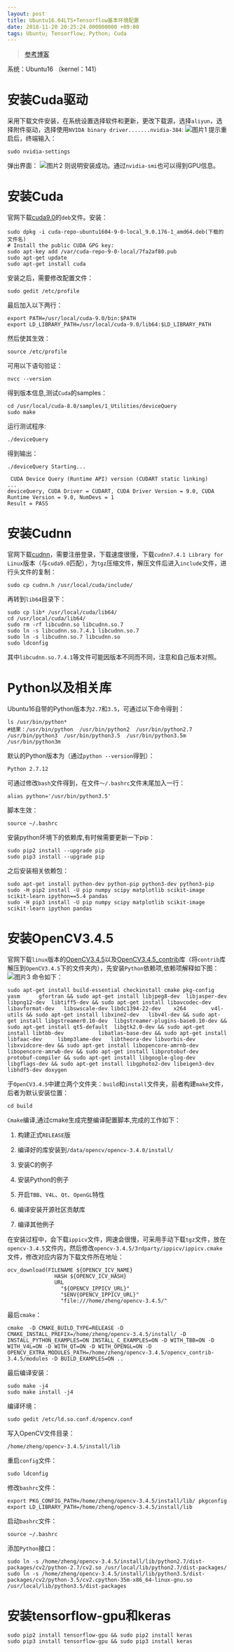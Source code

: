 ```yaml
---
layout: post
title: Ubuntu16.04LTS+Tensorflow基本环境配置
date: 2018-11-20 20:25:24.000000000 +09:00
tags: Ubuntu; Tensorflow; Python; Cuda
---
```

> [参考博客][address_blog]

系统：Ubuntu16 （kernel：141）
# 安装Cuda驱动
采用下载文件安装，在系统设置选择软件和更新，更改下载源，选择`aliyun`，选择附件驱动，选择使用`NVIDA binary driver.......nvidia-384`:
![图片1][图片1]
提示重启后，终端输入：
```
sudo nvidia-settings
```
弹出界面：
![图片2][图片2]
则说明安装成功。通过`nvidia-smi`也可以得到GPU信息。

# 安装Cuda
官网下载[cuda9.0][address_cuda]的`deb`文件。安装：
```
sudo dpkg -i cuda-repo-ubuntu1604-9-0-local_9.0.176-1_amd64.deb(下载的文件名)
# Install the public CUDA GPG key:
sudo apt-key add /var/cuda-repo-9-0-local/7fa2af80.pub
sudo apt-get update
sudo apt-get install cuda
```
安装之后，需要修改配置文件：
```
sudo gedit /etc/profile
```
最后加入以下两行：
```
export PATH=/usr/local/cuda-9.0/bin:$PATH
export LD_LIBRARY_PATH=/usr/local/cuda-9.0/lib64:$LD_LIBRARY_PATH
```
然后使其生效：
```
source /etc/profile
```
可用以下语句验证：
```
nvcc --version
```
得到版本信息,测试`Cuda`的samples：
```
cd /usr/local/cuda-8.0/samples/1_Utilities/deviceQuery
sudo make
```
运行测试程序:
```
./deviceQuery
```
得到输出：
```
./deviceQuery Starting...

 CUDA Device Query (Runtime API) version (CUDART static linking)
...
deviceQuery, CUDA Driver = CUDART, CUDA Driver Version = 9.0, CUDA Runtime Version = 9.0, NumDevs = 1
Result = PASS
```

# 安装Cudnn
官网下载[cudnn][address_cudnn]，需要注册登录，下载速度很慢，下载`cudnn7.4.1 Library for Linux`版本（与`cuda9.0`匹配），为`tgz`压缩文件，解压文件后进入`include`文件，进行头文件的复制：
```
sudo cp cudnn.h /usr/local/cuda/include/
```
再转到`lib64`目录下：
```
sudo cp lib* /usr/local/cuda/lib64/
cd /usr/local/cuda/lib64/
sudo rm -rf libcudnn.so libcudnn.so.7
sudo ln -s libcudnn.so.7.4.1 libcudnn.so.7
sudo ln -s libcudnn.so.7 libcudnn.so
sudo ldconfig
```
其中`libcudnn.so.7.4.1`等文件可能因版本不同而不同，注意和自己版本对照。

# Python以及相关库
Ubuntu16自带的Python版本为`2.7`和`3.5`，可通过以下命令得到：
```
ls /usr/bin/python*
#结果：/usr/bin/python  /usr/bin/python2  /usr/bin/python2.7  /usr/bin/python3  /usr/bin/python3.5  /usr/bin/python3.5m  /usr/bin/python3m
```
默认的Python版本为（通过`python --version`得到）：
```
Python 2.7.12
```
可通过修改`bash`文件得到，在文件`～/.bashrc`文件末尾加入一行：
```
alias python='/usr/bin/python3.5'
```
脚本生效：
```
source ~/.bashrc
```
安装python环境下的依赖库,有时候需要更新一下pip：
```
sudo pip2 install --upgrade pip
sudo pip3 install --upgrade pip
```
之后安装相关依赖包：
```
sudo apt-get install python-dev python-pip python3-dev python3-pip
sudo -H pip2 install -U pip numpy scipy matplotlib scikit-image scikit-learn ipython==5.4 pandas
sudo -H pip3 install -U pip numpy scipy matplotlib scikit-image scikit-learn ipython pandas
```
# 安装OpenCV3.4.5
官网下载`linux`版本的[OpenCV3.4.5][address_opencv]以及[OpenCV3.4.5_contrib][address_opencv_contrib]库（将`contrib`库解压到`OpenCV3.4.5`下的文件夹内），先安装`Python`依赖项,依赖项解释如下图：
![图片3][图片3]
命令如下：
```
sudo apt-get install build-essential checkinstall cmake pkg-config    yasm      gfortran && sudo apt-get install libjpeg8-dev  libjasper-dev     libpng12-dev  libtiff5-dev && sudo apt-get install libavcodec-dev libavformat-dev   libswscale-dev libdc1394-22-dev    x264        v4l-utils && sudo apt-get install libxine2-dev   libv4l-dev && sudo apt-get install libgstreamer0.10-dev  libgstreamer-plugins-base0.10-dev && sudo apt-get install qt5-default  libgtk2.0-dev && sudo apt-get install libtbb-dev           libatlas-base-dev && sudo apt-get install libfaac-dev     libmp3lame-dev   libtheora-dev libvorbis-dev libxvidcore-dev && sudo apt-get install libopencore-amrnb-dev libopencore-amrwb-dev && sudo apt-get install libprotobuf-dev protobuf-compiler && sudo apt-get install libgoogle-glog-dev libgflags-dev && sudo apt-get install libgphoto2-dev libeigen3-dev libhdf5-dev doxygen
```
于`OpenCV3.4.5`中建立两个文件夹：`build`和`install`文件夹，前者构建`make`文件，后者为默认安装位置：
```
cd build
```
`Cmake`编译,通过cmake生成完整编译配置脚本,完成的工作如下：

1. 构建正式`RELEASE`版
2. 编译好的库安装到`/data/opencv/opencv-3.4.0/install/`

3. 安装C的例子

4. 安装Python的例子

5. 开启`TBB`、`V4L`、`Qt`、`OpenGL`特性

6. 编译安装开源社区贡献库

7. 编译其他例子

在安装过程中，会下载`ippicv`文件，网速会很慢，可采用手动下载`tgz`文件，放在`opencv-3.4.5`文件内，然后修改`opencv-3.4.5/3rdparty/ippicv/ippicv.cmake`文件，修改对应内容为下载文件所在地址：
```
ocv_download(FILENAME ${OPENCV_ICV_NAME}
               HASH ${OPENCV_ICV_HASH}
               URL
                 "${OPENCV_IPPICV_URL}"
                 "$ENV{OPENCV_IPPICV_URL}"
                 "file:///home/zheng/opencv-3.4.5/"
```		 
最后`cmake`：
```
cmake  -D CMAKE_BUILD_TYPE=RELEASE -D CMAKE_INSTALL_PREFIX=/home/zheng/opencv-3.4.5/install/ -D INSTALL_PYTHON_EXAMPLES=ON INSTALL_C_EXAMPLES=ON -D WITH_TBB=ON -D WITH_V4L=ON -D WITH_QT=ON -D WITH_OPENGL=ON -D OPENCV_EXTRA_MODULES_PATH=/home/zheng/opencv-3.4.5/opencv_contrib-3.4.5/modules -D BUILD_EXAMPLES=ON .. 
```
最后编译安装：
```
sudo make -j4
sudo make install -j4
```
编译环境：
```
sudo gedit /etc/ld.so.conf.d/opencv.conf
```
写入OpenCV文件目录：
```
/home/zheng/opencv-3.4.5/install/lib
```
重启`config`文件：
```
sudo ldconfig 
```
修改`bashrc`文件：
```
export PKG_CONFIG_PATH=/home/zheng/opencv-3.4.5/install/lib/ pkgconfig
export LD_LIBRARY_PATH=/home/zheng/opencv-3.4.5/install/lib
```
启动`bashrc`文件：
```
source ~/.bashrc
```
添加`Python`接口：
```
sudo ln -s /home/zheng/opencv-3.4.5/install/lib/python2.7/dist-packages/cv2/python-2.7/cv2.so /usr/local/lib/python2.7/dist-packages/
sudo ln -s /home/zheng/opencv-3.4.5/install/lib/python3.5/dist-packages/cv2/python-3.5/cv2.cpython-35m-x86_64-linux-gnu.so /usr/local/lib/python3.5/dist-packages
```
# 安装tensorflow-gpu和keras
```
sudo pip2 install tensorflow-gpu && sudo pip2 install keras
sudo pip3 install tensorflow-gpu && sudo pip3 install keras
```

[address_blog]: http://www.douxiao.org/2018/01/20/Ubuntu16-04%E5%AE%89%E8%A3%85%E5%A4%9A%E7%89%88%E6%9C%ACOpencv/
[address_cuda]: https://developer.nvidia.com/cuda-90-download-archive
[address_cudnn]: https://developer.nvidia.com/rdp/cudnn-archive
[address_opencv]: https://opencv.org/releases.html
[address_opencv_contrib]: https://github.com/opencv/opencv_contrib/releases
[图片1]: https://github.com/ZhengWG/Imgs_blog/blob/master/Ubuntu16.04%20LTS%2BCuda9.0%2Bopencv3%2Bpython%2Btensorflow%E9%85%8D%E7%BD%AE/1.png
[图片2]: https://github.com/ZhengWG/Imgs_blog/blob/master/Ubuntu16.04%20LTS%2BCuda9.0%2Bopencv3%2Bpython%2Btensorflow%E9%85%8D%E7%BD%AE/2.png
[图片3]: https://github.com/ZhengWG/Imgs_blog/blob/master/Ubuntu16.04%20LTS%2BCuda9.0%2Bopencv3%2Bpython%2Btensorflow%E9%85%8D%E7%BD%AE/3.png
